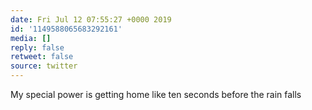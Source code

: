 ```yaml
---
date: Fri Jul 12 07:55:27 +0000 2019
id: '1149588065683292161'
media: []
reply: false
retweet: false
source: twitter
---
```


My special power is getting home like ten seconds before the rain falls